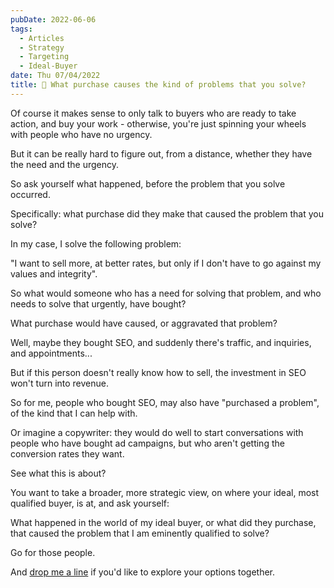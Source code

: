```yaml
---
pubDate: 2022-06-06
tags:
  - Articles
  - Strategy
  - Targeting
  - Ideal-Buyer
date: Thu 07/04/2022
title: 📄 What purchase causes the kind of problems that you solve?
---
```


Of course it makes sense to only talk to buyers who are ready to take action, and buy your work - otherwise, you're just spinning your wheels with people who have no urgency.

But it can be really hard to figure out, from a distance, whether they have the need and the urgency.

So ask yourself what happened, before the problem that you solve occurred.

Specifically: what purchase did they make that caused the problem that you solve?

In my case, I solve the following problem:

"I want to sell more, at better rates, but only if I don't have to go against my values and integrity".

So what would someone who has a need for solving that problem, and who needs to solve that urgently, have bought?

What purchase would have caused, or aggravated that problem?

Well, maybe they bought SEO, and suddenly there's traffic, and inquiries, and appointments...

But if this person doesn't really know how to sell, the investment in SEO won't turn into revenue.

So for me, people who bought SEO, may also have "purchased a problem", of the kind that I can help with.

Or imagine a copywriter: they would do well to start conversations with people who have bought ad campaigns, but who aren't getting the conversion rates they want.

See what this is about?

You want to take a broader, more strategic view, on where your ideal, most qualified buyer, is at, and ask yourself:

What happened in the world of my ideal buyer, or what did they purchase, that caused the problem that I am eminently qualified to solve?

Go for those people.

And [drop me a line](mailto:help@martinstellar.c**om) if you'd like to explore your options together.